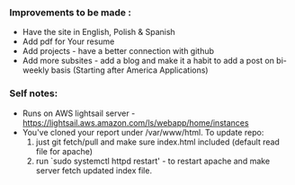 ### Improvements to be made : 
* Have the site in English, Polish & Spanish
* Add pdf for Your resume 
* Add projects - have a better connection with github
* Add more subsites - add a blog and make it a habit to add a post on bi-weekly basis (Starting after America Applications)





### Self notes:
* Runs on AWS lightsail server - https://lightsail.aws.amazon.com/ls/webapp/home/instances
* You've cloned your report under /var/www/html. To update repo:
    1. just git fetch/pull and make sure index.html included (default read file for apache)
    2. run `sudo systemctl httpd restart' - to restart apache and make server fetch updated index file.
